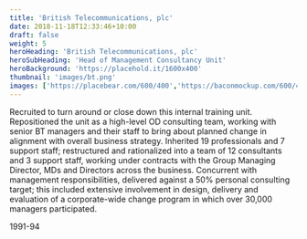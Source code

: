 ```yaml
---
title: 'British Telecommunications, plc'
date: 2018-11-18T12:33:46+10:00
draft: false
weight: 5
heroHeading: 'British Telecommunications, plc'
heroSubHeading: 'Head of Management Consultancy Unit'
heroBackground: 'https://placehold.it/1600x400'
thumbnail: 'images/bt.png'
images: ['https://placebear.com/600/400','https://baconmockup.com/600/400','https://placebear.com/600/400','https://placekitten.com/600/400']
---
```


Recruited to turn around or close down this internal training unit.  Repositioned the unit as a high-level OD consulting team, working with senior BT managers and their staff to bring about planned change in alignment with overall business strategy.  Inherited 19 professionals and 7 support staff; restructured and rationalized into a team of 12 consultants and 3 support staff, working under contracts with the Group Managing Director, MDs and Directors across the business.  Concurrent with management responsibilities, delivered against a 50% personal consulting target; this included extensive involvement in design, delivery and evaluation of a corporate-wide change program in which over 30,000 managers participated. 

1991-94

